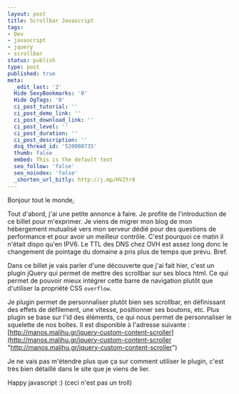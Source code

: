 ```yaml
---
layout: post
title: Scrollbar Javascript
tags:
- Dev
- javascript
- jquery
- scrollbar
status: publish
type: post
published: true
meta:
  _edit_last: '2'
  Hide SexyBookmarks: '0'
  Hide OgTags: '0'
  ci_post_tutorial: ''
  ci_post_demo_link: ''
  ci_post_download_link: ''
  ci_post_level: ''
  ci_post_duration: ''
  ci_post_description: ''
  dsq_thread_id: '520008735'
  thumb: false
  embed: This is the default text
  seo_follow: 'false'
  seo_noindex: 'false'
  _shorten_url_bitly: http://j.mp/HVZtr8
---
```

Bonjour tout le monde,

Tout d'abord, j'ai une petite annonce à faire. Je profite de l'introduction de ce billet pour m'exprimer. Je viens de migrer mon blog de mon hébergement mutualisé vers mon serveur dédié pour des questions de performance et pour avoir un meilleur contrôle. C'est pourquoi ce matin il n'était dispo qu'en IPV6. Le TTL des DNS chez OVH est assez long donc le changement de pointage du domaine a pris plus de temps que prévu. Bref.

Dans ce billet je vais parler d'une découverte que j'ai fait hier, c'est un plugin jQuery qui permet de mettre des scrollbar sur ses blocs html. Ce qui permet de pouvoir mieux intégrer cette barre de navigation plutôt que d'utiliser la propriété CSS `overflow`.

Je plugin permet de personnaliser plutôt bien ses scrollbar, en définissant des effets de défilement, une vitesse, positionner ses boutons, etc. Plus plugin se base sur l'id des éléments, ce qui nous permet de personnaliser le squelette de nos boîtes. Il est disponible à l'adresse suivante : [http://manos.malihu.gr/jquery-custom-content-scroller](http://manos.malihu.gr/jquery-custom-content-scroller "http://manos.malihu.gr/jquery-custom-content-scroller")

Je ne vais pas m'étendre plus que ça sur comment utiliser le plugin, c'est très bien détaillé dans le site que je viens de lier.

Happy javascript :) (ceci n'est pas un troll)
